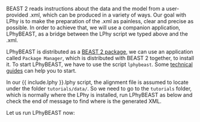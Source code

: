 
BEAST 2 reads instructions about the data and the model from a
user-provided .xml, which can be produced in a variety of ways.
Our goal with LPhy is to make the preparation of the .xml as painless,
clear and precise as possible.
In order to achieve that, we will use a companion application,
LPhyBEAST, as a bridge between the LPhy script we typed above and the
.xml.

LPhyBEAST is distributed as a [BEAST 2 package](https://www.beast2.org/managing-packages/),
we can use an application called `Package Manager`, which is distributed with BEAST 2 together,
to install it.
To start LPhyBEAST, we have to use the script `lphybeast`.
Some [technical guides](https://linguaphylo.github.io/setup/) can help you to start.

In our {{ include.lphy }}.lphy script, the alignment file is assumed to locate under the folder `tutorials/data/`.
So we need to go to the `tutorials` folder, which is normally where the LPhy is installed, 
run LPhyBEAST as below and check the end of message to find where is the generated XML. 

Let us run LPhyBEAST now:  

